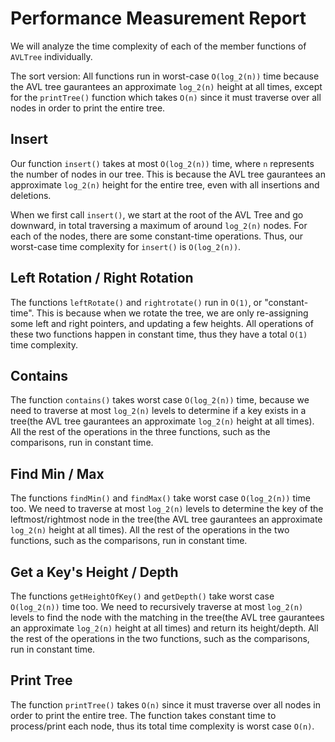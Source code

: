# Performance Measurement Report

We will analyze the time complexity of each of the member functions of `AVLTree` individually. 

The sort version: All functions run in worst-case `O(log_2(n))` time because the AVL tree gaurantees an approximate `log_2(n)` height at all times, except for the `printTree()` function which takes `O(n)` since it must traverse over all nodes in order to print the entire tree.

## Insert
Our function `insert()` takes at most `O(log_2(n))` time, where `n` represents the number of nodes in our tree. This is because the AVL tree gaurantees an approximate `log_2(n)` height for the entire tree, even with all insertions and deletions. 

When we first call `insert()`, we start at the root of the AVL Tree and go downward, in total traversing a maximum of around `log_2(n)` nodes. For each of the nodes, there are some constant-time operations. Thus, our worst-case time complexity for `insert()` is `O(log_2(n))`.

## Left Rotation / Right Rotation
The functions `leftRotate()` and `rightrotate()` run in `O(1)`, or "constant-time". This is because when we rotate the tree, we are only re-assigning some left and right pointers, and updating a few heights. All operations of these two functions happen in constant time, thus they have a total `O(1)` time complexity.

## Contains
The function `contains()` takes worst case `O(log_2(n))` time, because we need to traverse at most `log_2(n)` levels to determine if a key exists in a tree(the AVL tree gaurantees an approximate `log_2(n)` height at all times). All the rest of the operations in the three functions, such as the comparisons, run in constant time.

## Find Min / Max
The functions `findMin()` and `findMax()` take worst case `O(log_2(n))` time too. We need to traverse at most `log_2(n)` levels to determine the key of the leftmost/rightmost node in the tree(the AVL tree gaurantees an approximate `log_2(n)` height at all times). All the rest of the operations in the two functions, such as the comparisons, run in constant time.

## Get a Key's Height / Depth
The functions `getHeightOfKey()` and `getDepth()` take worst case `O(log_2(n))` time too. We need to recursively traverse at most `log_2(n)` levels to find the node with the matching in the tree(the AVL tree gaurantees an approximate `log_2(n)` height at all times) and return its height/depth. All the rest of the operations in the two functions, such as the comparisons, run in constant time.

## Print Tree
The function `printTree()` takes `O(n)` since it must traverse over all nodes in order to print the entire tree. The function takes constant time to process/print each node, thus its total time complexity is worst case `O(n)`.
